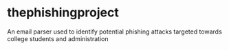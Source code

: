 # thephishingproject
An email parser used to identify potential phishing attacks targeted towards college students and administration
